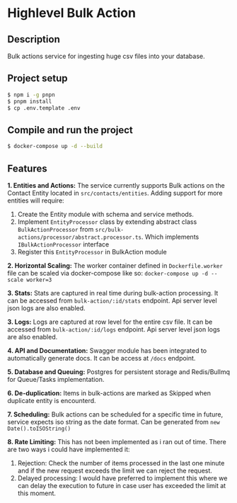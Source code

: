 # Highlevel Bulk Action

## Description

Bulk actions service for ingesting huge csv files into your database.

## Project setup

```bash
$ npm i -g pnpn
$ pnpm install
$ cp .env.template .env
```

## Compile and run the project

```bash
$ docker-compose up -d --build
```


## Features

**1. Entities and Actions:** The service currently supports Bulk actions on the Contact Entity located in `src/contacts/entities`. Adding support for more entities will require:

  1. Create the Entity module with schema and service methods.
  2. Implement `EntityProcessor` class by extending abstract class `BulkActionProcessor` from `src/bulk-actions/processor/abstract.processor.ts`. Which implements `IBulkActionProcessor` interface
  3. Register this `EntityProcessor` in BulkAction module

**2. Horizontal Scaling:** The worker container defined in `Dockerfile.worker` file can be scaled via docker-compose like so: `docker-compose up -d --scale worker=3`

**3. Stats:** Stats are captured in real time during bulk-action processing. It can be accessed from `bulk-action/:id/stats` endpoint. Api server level json logs are also enabled.


**3. Logs:** Logs are captured at row level for the entire csv file. It can be accessed from `bulk-action/:id/logs` endpoint. Api server level json logs are also enabled.

**4. API and Documentation:** Swagger module has been integrated to automatically generate docs. It can be access at `/docs` endpoint.

**5. Database and Queuing:** Postgres for persistent storage and Redis/Bullmq for Queue/Tasks implementation.

**6. De-duplication:** Items in bulk-actions are marked as Skipped when duplicate entity is encounterd.

**7. Scheduling:** Bulk actions can be scheduled for a specific time in future, service expects iso string as the date format. Can be generated from `new Date().toISOString()`

**8. Rate Limiting:** This has not been implemented as i ran out of time. There are two ways i could have implemented it:

  1. Rejection: Check the number of items processed in the last one minute and if the new request exceeds the limit we can reject the request.
  2. Delayed processing: I would have preferred to implement this where we can delay the execution to future in case user has exceeded the limit at this moment.